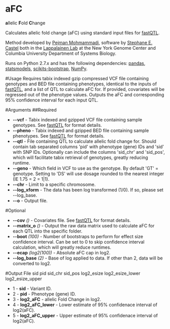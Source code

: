 
# aFC
**a**llelic **F**old **C**hange

Calculates allelic fold change (aFC) using standard input files for [fastQTL](http://fastqtl.sourceforge.net).

Method developed by [Pejman Mohmammadi](mailto:pmohammadi@nygenome.org), software by [Stephane E. Castel](mailto:scastel@nygenome.org) both in the [Lappalainen Lab](http://tllab.org) at the New York Genome Center and Columbia University Department of Systems Biology.

Runs on Python 2.7.x and has the following dependencies: [pandas](http://pandas.pydata.org), [statsmodels](http://statsmodels.sourceforge.net), [scikits-bootstrap](https://github.com/cgevans/scikits-bootstrap), [NumPy](http://www.numpy.org).

#Usage
Requires tabix indexed gzip compressed VCF file containing genotypes and BED file containing phenotypes, identical to the inputs of [fastQTL](http://fastqtl.sourceforge.net), and a list of QTL to calculate aFC for. If provided, covariates will be regressed out of the phenotype values. Outputs the aFC and corresponding 95% confidence interval for each input QTL.

#Arguments
##Required
* **--vcf** - Tabix indexed and gzipped VCF file containing sample genotypes. See [fastQTL](http://fastqtl.sourceforge.net/pages/format_vcf.html) for format details.
* **--pheno** - Tabix indexed and gzipped BED file containing sample phenotypes. See [fastQTL](http://fastqtl.sourceforge.net/pages/format_bed.html) for format details.
* **--qtl** - File containing QTL to calculate allelic fold change for. Should contain tab separated columns 'pid' with phenotype (gene) IDs and 'sid' with SNP IDs. Optionally can include the columns 'sid_chr' and 'sid_pos', which will facilitate tabix retrieval of genotypes, greatly reducing runtime.
* **--geno** - Which field in VCF to use as the genotype. By default 'GT' = genotype. Setting to 'DS' will use dosage rounded to the nearest integer (IE 1.75 = 2 = 1|1).
* **--chr** - Limit to a specific chromosome.
* **--log_xform** - The data has been log transformed (1/0). If so, please set --log_base.
* **--o** - Output file.

#Optional
* **--cov** _()_ - Covariates file. See [fastQTL](http://fastqtl.sourceforge.net/pages/format_cov.html) for format details.
* **--matrix_o** _()_ - Output the raw data matrix used to calculate aFC for each QTL into the specific folder.
* **--boot** _(100)_ - Number of bootstraps to perform for effect size confidence interval. Can be set to 0 to skip confidence interval calculation, which will greatly reduce runtimes.
* **--ecap** _(log2(100))_ - Absolute aFC cap in log2.
* **--log_base** _(2)_ - Base of log applied to data. If other than 2, data will be converted to log2.

#Output File
sid	pid	sid_chr	sid_pos	log2_esize	log2_esize_lower	log2_esize_upper

* 1 - **sid** - Variant ID.
* 2 - **pid** - Phenotype (gene) ID.
* 3 - **log2_aFC** - allelic Fold Change in log2.
* 4 - **log2_aFC_lower** - Lower estimate of 95% confidenace interval of log2(aFC).
* 5 - **log2_aFC_upper** - Upper estimate of 95% confidenace interval of log2(aFC).
